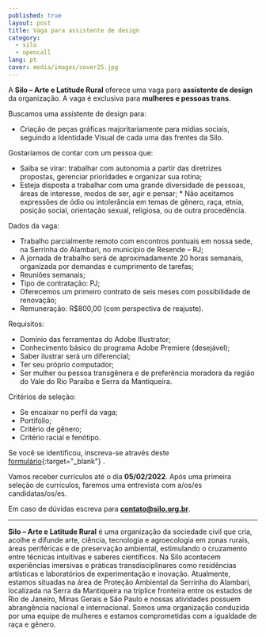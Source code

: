 ```yaml
---
published: true
layout: post
title: Vaga para assistente de design
category:
  - silo
  - opencall
lang: pt
cover: media/images/cover25.jpg
---
```

A **Silo – Arte e Latitude Rural** oferece uma vaga para **assistente de design** da organização. A vaga é exclusiva para **mulheres e pessoas trans**.


Buscamos uma assistente de design para:
*  Criação de peças gráficas majoritariamente para mídias sociais, seguindo a Identidade Visual de cada uma das frentes da Silo.

Gostaríamos de contar com um pessoa que:
* Saiba se virar: trabalhar com autonomia a partir das diretrizes propostas, gerenciar prioridades e organizar sua rotina;
* Esteja disposta a trabalhar com uma grande diversidade de pessoas, áreas de interesse, modos de ser, agir e pensar; * Não aceitamos expressões de ódio ou intolerância em temas de gênero, raça, etnia, posição social, orientação sexual, religiosa, ou de outra procedência.


Dados da vaga:
* Trabalho parcialmente remoto com encontros pontuais em nossa sede, na Serrinha do Alambari, no município de Resende – RJ;
* A jornada de trabalho será de aproximadamente 20 horas semanais, organizada por demandas e cumprimento de tarefas;
* Reuniões semanais;
* Tipo de contratação: PJ;
* Oferecemos um primeiro contrato de seis meses com possibilidade de renovação;
* Remuneração: R$800,00 (com perspectiva de reajuste).


Requisitos:
* Domínio das ferramentas do Adobe Illustrator;
* Conhecimento básico do programa Adobe Premiere (desejável);
* Saber ilustrar será um diferencial;
* Ter seu próprio computador;
* Ser mulher ou pessoa transgênera e de preferência moradora da região do Vale do Rio Paraíba e Serra da Mantiqueira.


Critérios de seleção:
* Se encaixar no perfil da vaga;
* Portifólio;
* Critério de gênero;
* Critério racial e fenótipo.
 
Se você se identificou, inscreva-se através deste [formulário](https://docs.google.com/forms/d/e/1FAIpQLScTOrfbjjBzZkGV3gLldVIX5lla-XtwHkePxBtNIpA2kbZR-Q/viewform  "formulário"){:target="_blank"} .
  
Vamos receber currículos até o dia **05/02/2022**.
Após uma primeira seleção de currículos, faremos uma entrevista com a/os/es  candidatas/os/es. 
 
 
Em caso de dúvidas escreva para **contato@silo.org.br**.


 
---
 


**Silo – Arte e Latitude Rural** é uma organização da sociedade civil que cria, acolhe e difunde arte, ciência, tecnologia e agroecologia em zonas rurais, áreas periféricas e de preservação ambiental, estimulando o cruzamento entre técnicas intuitivas e saberes científicos. Na Silo acontecem experiências imersivas e práticas transdisciplinares como residências artísticas e laboratórios de experimentação e inovação.
Atualmente, estamos situadas na área de Proteção Ambiental da Serrinha do Alambari, localizada na Serra da Mantiqueira na tríplice fronteira entre os estados de Rio de Janeiro, Minas Gerais e São Paulo e nossas atividades possuem abrangência nacional e internacional. Somos uma organização conduzida por uma equipe de mulheres e estamos comprometidas com a igualdade de raça e gênero.
